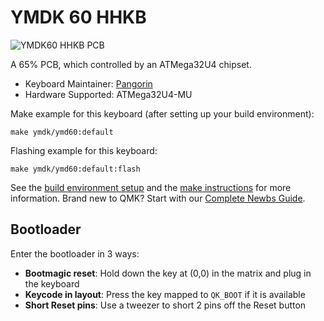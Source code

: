 # YMDK 60 HHKB

![YMDK60 HHKB PCB](https://imgur.com/a/wuQ5XAG)

A 65% PCB, which controlled by an ATMega32U4 chipset.

* Keyboard Maintainer: [Pangorin](https://github.com/pangorin)
* Hardware Supported: ATMega32U4-MU

Make example for this keyboard (after setting up your build environment):

    make ymdk/ymd60:default

Flashing example for this keyboard:

    make ymdk/ymd60:default:flash

See the [build environment setup](https://docs.qmk.fm/#/getting_started_build_tools) and the [make instructions](https://docs.qmk.fm/#/getting_started_make_guide) for more information. Brand new to QMK? Start with our [Complete Newbs Guide](https://docs.qmk.fm/#/newbs).

## Bootloader

Enter the bootloader in 3 ways:

* **Bootmagic reset**: Hold down the key at (0,0) in the matrix and plug in the keyboard
* **Keycode in layout**: Press the key mapped to `QK_BOOT` if it is available
* **Short Reset pins**: Use a tweezer to short 2 pins off the Reset button
